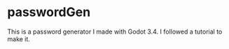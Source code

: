 # passwordGen
This is a password generator I made with Godot 3.4. I followed a tutorial to make it. 
